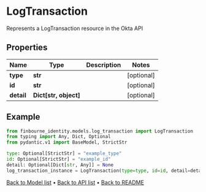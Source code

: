 # LogTransaction

Represents a LogTransaction resource in the Okta API
## Properties
Name | Type | Description | Notes
------------ | ------------- | ------------- | -------------
**type** | **str** |  | [optional] 
**id** | **str** |  | [optional] 
**detail** | **Dict[str, object]** |  | [optional] 
## Example

```python
from finbourne_identity.models.log_transaction import LogTransaction
from typing import Any, Dict, Optional
from pydantic.v1 import BaseModel, StrictStr

type: Optional[StrictStr] = "example_type"
id: Optional[StrictStr] = "example_id"
detail: Optional[Dict[str, Any]] = None
log_transaction_instance = LogTransaction(type=type, id=id, detail=detail)

```

[Back to Model list](../README.md#documentation-for-models) &#8226; [Back to API list](../README.md#documentation-for-api-endpoints) &#8226; [Back to README](../README.md)

